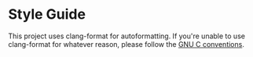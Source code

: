 # Style Guide

This project uses clang-format for autoformatting. If you're unable to use clang-format for whatever reason, please follow the [GNU C conventions](https://www.gnu.org/prep/standards/html_node/Writing-C.html).
